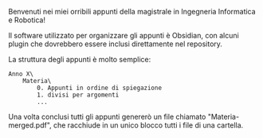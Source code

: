 Benvenuti nei miei orribili appunti della magistrale in Ingegneria Informatica e Robotica!

Il software utilizzato per organizzare gli appunti è Obsidian, con alcuni plugin che dovrebbero essere inclusi direttamente nel repository.

La struttura degli appunti è molto semplice:

```
Anno X\
	Materia\
		0. Appunti in ordine di spiegazione
		1. divisi per argomenti
		...

```

Una volta conclusi tutti gli appunti genererò un file chiamato "Materia-merged.pdf", che racchiude in un unico blocco tutti i file di una cartella.